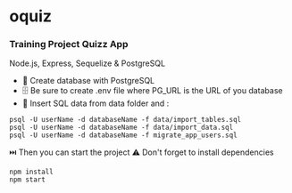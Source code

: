 # oquiz
### Training Project Quizz App

Node.js, Express, Sequelize & PostgreSQL

* 💾 Create database with PostgreSQL
* 🗄️ Be sure to create .env file where PG_URL is the URL of you database
* 📁 Insert SQL data from data folder and :
```
psql -U userName -d databaseName -f data/import_tables.sql
psql -U userName -d databaseName -f data/import_data.sql
psql -U userName -d databaseName -f migrate_app_users.sql
```

⏭️ Then you can start the project
⚠️ Don't forget to install dependencies
```
npm install
npm start
```
